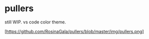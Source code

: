 # pullers

still WIP.
vs code color theme.

[https://github.com/RosinaGala/pullers/blob/master/img/pullers.png]